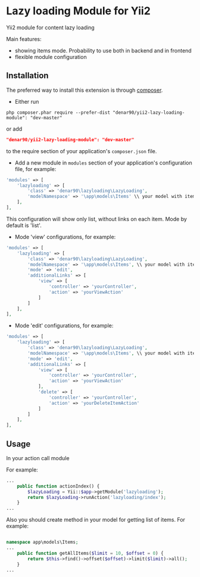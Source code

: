 Lazy loading Module for Yii2
========================
Yii2 module for content lazy loading

Main features:
* showing items mode. Probability to use both in backend and in frontend
* flexible module configuration

Installation
------------
The preferred way to install this extension is through [composer](http://getcomposer.org/download/).

* Either run

```
php composer.phar require --prefer-dist "denar90/yii2-lazy-loading-module": "dev-master"
```
or add

```json
"denar90/yii2-lazy-loading-module": "dev-master"
```

to the require section of your application's `composer.json` file.

* Add a new module in `modules` section of your application's configuration file, for example:

```php
'modules' => [
    'lazyloading' => [
		'class' => 'denar90\lazyloading\LazyLoading',
		'modelNamespace' => '\app\models\Items' \\ your model with items
	],
],
```
This configuration will show only list, without links on each item. Mode by default is 'list'.

* Mode 'view' configurations, for example:

```php
'modules' => [
    'lazyloading' => [
		'class' => 'denar90\lazyloading\LazyLoading',
		'modelNamespace' => '\app\models\Items', \\ your model with items
		'mode' => 'edit',
		'additionalLinks' => [
			'view' => [
				'controller' => 'yourController',
				'action' => 'yourViewAction'
			]
		]
	],
],
```

* Mode 'edit' configurations, for example:

```php
'modules' => [
    'lazyloading' => [
		'class' => 'denar90\lazyloading\LazyLoading',
		'modelNamespace' => '\app\models\Items', \\ your model with items
		'mode' => 'edit',
		'additionalLinks' => [
			'view' => [
				'controller' => 'yourController',
				'action' => 'yourViewAction'
			],
			'delete' => [
				'controller' => 'yourController',
				'action' => 'yourDeleteItemAction'
			]
		]
	],
],
```
Usage
-----
In your action call module

For example:

```php
...
 	public function actionIndex() {
		$lazyLoading = Yii::$app->getModule('lazyloading');
		return $lazyLoading->runAction('lazyloading/index');
	}
...
```

Also you should create method in your model for getting list of items.
For example:

```php

namespace app\models\Items;
...
 	public function getAllItems($limit = 10, $offset = 0) {
		return $this->find()->offset($offset)->limit($limit)->all();
	}
...

```
